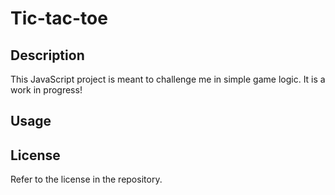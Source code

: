 # Tic-tac-toe

## Description

This JavaScript project is meant to challenge me in simple game logic. It is a work in progress!

## Usage

## License

Refer to the license in the repository.
